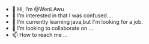 - 👋 Hi, I’m @WenLAwu
- 👀 I’m interested in that I was confused....
- 🌱 I’m currently learning java,but I'm looking for a job.
- 💞️ I’m looking to collaborate on ...
- 📫 How to reach me ...

<!---
WenLAwu/WenLAwu is a ✨ special ✨ repository because its `README.md` (this file) appears on your GitHub profile.
You can click the Preview link to take a look at your changes.
--->
